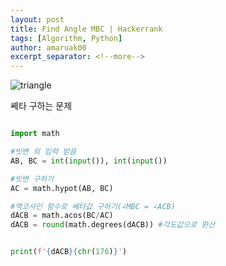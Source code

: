 ```yaml
---
layout: post
title: Find Angle MBC | Hackerrank
tags: [Algorithm, Python]
author: amaruak00
excerpt_separator: <!--more-->
---
```


![triangle](https://s3.amazonaws.com/hr-challenge-images/9668/1440151155-10b2b748ee-rsz_1438840048-2cf71ed69d-findangle.png)

쎼타 구하는 문제

```python

import math 

#빗변 외 입력 받음
AB, BC = int(input()), int(input())

#빗변 구하기
AC = math.hypot(AB, BC)

#역코사인 함수로 쎄타값 구하기(∠MBC = ∠ACB)
dACB = math.acos(BC/AC)
dACB = round(math.degrees(dACB)) #각도값으로 환산


print(f'{dACB}{chr(176)}')

```
